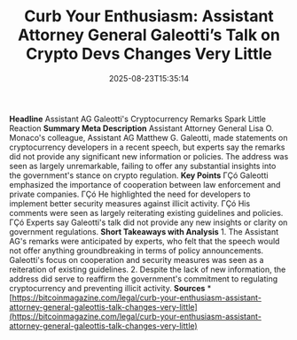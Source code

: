 ﻿---
title: "Curb Your Enthusiasm: Assistant Attorney General Galeotti’s Talk on Crypto Devs Changes Very Little"
date: "2025-08-23T15:35:14"
category: "Markets"
summary: ""
slug: "curb your enthusiasm assistant attorney general galeottis ta"
source_urls:
  - "https://bitcoinmagazine.com/legal/curb-your-enthusiasm-assistant-attorney-general-galeottis-talk-changes-very-little"
seo:
  title: "Curb Your Enthusiasm: Assistant Attorney General Galeotti’s Talk on Crypto Devs Changes Very Little | Hash n Hedge"
  description: ""
  keywords: ["news", "markets", "brief"]
---
**Headline** Assistant AG Galeotti's Cryptocurrency Remarks Spark Little Reaction  **Summary Meta Description** Assistant Attorney General Lisa O. Monaco's colleague, Assistant AG Matthew G. Galeotti, made statements on cryptocurrency developers in a recent speech, but experts say the remarks did not provide any significant new information or policies. The address was seen as largely unremarkable, failing to offer any substantial insights into the government's stance on crypto regulation.  **Key Points**  ΓÇó Galeotti emphasized the importance of cooperation between law enforcement and private companies. ΓÇó He highlighted the need for developers to implement better security measures against illicit activity. ΓÇó His comments were seen as largely reiterating existing guidelines and policies. ΓÇó Experts say Galeotti's talk did not provide any new insights or clarity on government regulations.  **Short Takeaways with Analysis**  1. The Assistant AG's remarks were anticipated by experts, who felt that the speech would not offer anything groundbreaking in terms of policy announcements. Galeotti's focus on cooperation and security measures was seen as a reiteration of existing guidelines. 2. Despite the lack of new information, the address did serve to reaffirm the government's commitment to regulating cryptocurrency and preventing illicit activity.  **Sources**  * [https://bitcoinmagazine.com/legal/curb-your-enthusiasm-assistant-attorney-general-galeottis-talk-changes-very-little](https://bitcoinmagazine.com/legal/curb-your-enthusiasm-assistant-attorney-general-galeottis-talk-changes-very-little) 
